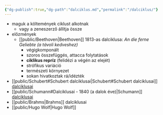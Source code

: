 ```yaml
---
{"dg-publish":true,"dg-path":"dalciklus.md","permalink":"/dalciklus/"}
---
```


- maguk a költemények ciklust alkotnak
	- vagy a zeneszerző állítja össze
- előzmények
	- [[public/Beethoven\|Beethoven]] 1813-as dalciklusa: *An die ferne Geliebte* *(a távoli kedveshez)*
		- végigkomponált
		- szoros összefüggés, attacca folytatások
		- **ciklikus repríz** (felidézi a végén az elejét)
		- strófikus variáció
		- természeti környezet
		- sokan hivatkoztak rá/idézték
- [[public/Schubert#Schubert dalciklusai\|Schubert#Schubert dalciklusai]] [dalciklusai](Schubert)
- [[public/Schumann#Dalciklusai - 1840 (a dalok éve)\|Schumann]] [dalciklusai](Schumann)
- [[public/Brahms\|Brahms]] dalciklusai
- [[public/Hugo Wolf\|Hugo Wolf]]